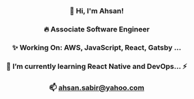 <!-- ### Hi there 👋 -->

<!--
**Ahsan2001/Ahsan2001** is a ✨ _special_ ✨ repository because its `README.md` (this file) appears on your GitHub profile.

Here are some ideas to get you started:

- 🔭 I’m currently working on ...
- 🌱 I’m currently learning ...
- 👯 I’m looking to collaborate on ...
- 🤔 I’m looking for help with ...
- 💬 Ask me about ...
- 📫 How to reach me: ...
- 😄 Pronouns: ...
- ⚡ Fun fact: ...
-->



### <p align="center"> 👋 Hi, I'm Ahsan!  </p>
### <p align="center"> 🔥 Associate Software Engineer   </p>
### <p align="center">✨ Working On: AWS, JavaScript, React,  Gatsby ...  </p>
### <p align="center"> 📓 I’m currently learning React Native and DevOps... ⚡  </p>
### <p align="center">📫 ahsan.sabir@yahoo.com  </p>
  

